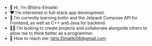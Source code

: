 - 👋 Hi, I’m @Idris-Elmaliki
- ❤️ I’m interested in full-stack app development.
- 🧠 I’m currently learning kotlin and the Jetpack Compose API for Frontend, as well as C++ and Java for backend.
- 👨‍💻 I’m looking to create projects and collaborate alongside others to allow me to think better as a programmer.
- 📧 How to reach me: Idris.Elmaliki06@gmail.com

<!---
Idris-Elmaliki/Idris-Elmaliki is a ✨ special ✨ repository because its `README.md` (this file) appears on your GitHub profile.
You can click the Preview link to take a look at your changes.
--->
